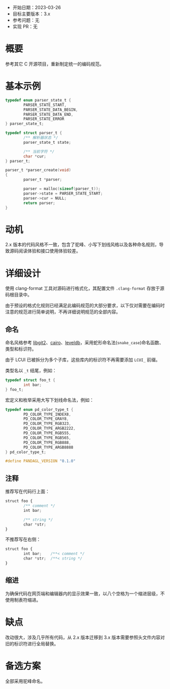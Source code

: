- 开始日期：2023-03-26
- 目标主要版本：3.x
- 参考问题：无
- 实现 PR：无

# 概要

参考其它 C 开源项目，重新制定统一的编码规范。

# 基本示例

```c
typedef enum parser_state_t {
        PARSER_STATE_START,
        PARSER_STATE_DATA_BEGIN,
        PARSER_STATE_DATA_END,
        PARSER_STATE_ERROR
} parser_state_t;

typedef struct parser_t {
        /** 解析器状态 */
        parser_state_t state;

        /** 当前字符 */
        char *cur;
} parser_t;

parser_t *parser_create(void)
{
        parser_t *parser;

        parser = malloc(sizeof(parser_t));
        parser->state = PARSER_STATE_START;
        parser->cur = NULL;
        return parser;
}
```

# 动机

2.x 版本的代码风格不一致，包含了驼峰、小写下划线风格以及各种命名规则，导致源码阅读体验和接口使用体验较差。

# 详细设计

使用 clang-format 工具对源码进行格式化，其配置文件 `.clang-format` 存放于源码根目录中。

由于预设的格式化规则已经满足此编码规范的大部分要求，以下仅对需要在编码时注意的规范进行简单说明，不再详细说明规范的全部内容。

## 命名

命名风格参考 [libgit2](https://github.com/libgit2/libgit2)、[cairo](https://www.cairographics.org/)、[leveldb](https://github.com/google/leveldb/blob/main/include/leveldb/c.h)，采用蛇形命名法(`snake_case`)命名函数、类型和标识符。

由于 LCUI 已被拆分为多个子库，这些库内的标识符不再需要添加 `LCUI_` 前缀。

类型名以 `_t` 结尾，例如：

```c
typedef struct foo_t {
        int bar;
} foo_t;
```

宏定义和枚举采用大写下划线命名法，例如：

```c
typedef enum pd_color_type_t {
	    PD_COLOR_TYPE_INDEX8,
	    PD_COLOR_TYPE_GRAY8,
	    PD_COLOR_TYPE_RGB323,
	    PD_COLOR_TYPE_ARGB2222,
	    PD_COLOR_TYPE_RGB555,
	    PD_COLOR_TYPE_RGB565,
	    PD_COLOR_TYPE_RGB888,
	    PD_COLOR_TYPE_ARGB8888
} pd_color_type_t;

#define PANDAGL_VERSION "0.1.0"
```

## 注释

推荐写在代码行上面：

```ts
struct foo {
        /** comment */
        int bar;

        /** string */
        char *str;
}
```

不推荐写在右侧：

```ts
struct foo {
        int bar;    /**< comment */
        char *str;  /**< string */
}
```

## 缩进

为确保代码在网页端和编辑器内的显示效果一致，以八个空格为一个缩进层级，不使用制表符缩进。

# 缺点

改动很大，涉及几乎所有代码，从 2.x 版本迁移到 3.x 版本需要参照头文件内容对旧的标识符进行全局替换。

# 备选方案

全部采用驼峰命名。
